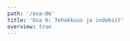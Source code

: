 ```yaml
---
path: '/osa-06'
title: 'Osa 6: Tehokkuus ja indeksit'
overview: true
---
```


<pages-in-this-section></pages-in-this-section>
